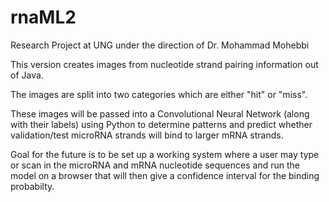 # rnaML2

Research Project at UNG under the direction of Dr. Mohammad Mohebbi

This version creates images from nucleotide strand pairing information out of Java.

The images are split into two categories which are either "hit" or "miss".

These images will be passed into a Convolutional Neural Network (along with their labels) using Python to determine patterns and predict whether validation/test microRNA strands will bind to larger mRNA strands.

Goal for the future is to be set up a working system where a user may type or scan in the microRNA and mRNA nucleotide sequences and run the model on a browser that will then give a confidence interval for the binding probabilty.